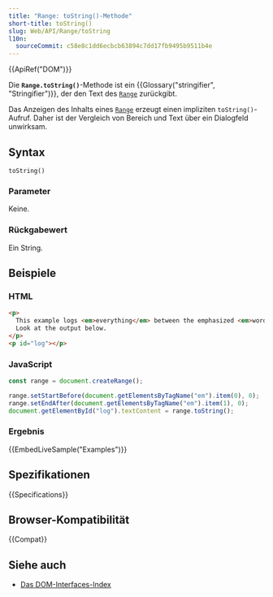 ```yaml
---
title: "Range: toString()-Methode"
short-title: toString()
slug: Web/API/Range/toString
l10n:
  sourceCommit: c58e8c1dd6ecbcb63894c7dd17fb9495b9511b4e
---
```


{{ApiRef("DOM")}}

Die **`Range.toString()`**-Methode ist ein {{Glossary("stringifier", "Stringifier")}}, der den Text des [`Range`](/de/docs/Web/API/Range) zurückgibt.

Das Anzeigen des Inhalts eines [`Range`](/de/docs/Web/API/Range) erzeugt einen impliziten
`toString()`-Aufruf. Daher ist der Vergleich von Bereich und Text über ein Dialogfeld unwirksam.

## Syntax

```js-nolint
toString()
```

### Parameter

Keine.

### Rückgabewert

Ein String.

## Beispiele

### HTML

```html
<p>
  This example logs <em>everything</em> between the emphasized <em>words</em>.
  Look at the output below.
</p>
<p id="log"></p>
```

### JavaScript

```js
const range = document.createRange();

range.setStartBefore(document.getElementsByTagName("em").item(0), 0);
range.setEndAfter(document.getElementsByTagName("em").item(1), 0);
document.getElementById("log").textContent = range.toString();
```

### Ergebnis

{{EmbedLiveSample("Examples")}}

## Spezifikationen

{{Specifications}}

## Browser-Kompatibilität

{{Compat}}

## Siehe auch

- [Das DOM-Interfaces-Index](/de/docs/Web/API/Document_Object_Model)

